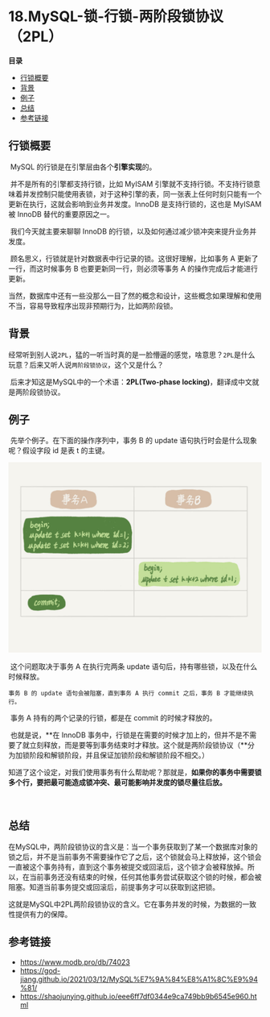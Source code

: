 # 18.MySQL-锁-行锁-两阶段锁协议（2PL）

**目录**

- [行锁概要](#行锁概要)
- [背景](#背景)
- [例子](#例子)
- [总结](#总结)
- [参考链接](#参考链接)



## 行锁概要

​		MySQL 的行锁是在引擎层由各个**引擎实现**的。

​		并不是所有的引擎都支持行锁，比如 MyISAM 引擎就不支持行锁。不支持行锁意味着并发控制只能使用表锁，对于这种引擎的表，同一张表上任何时刻只能有一个更新在执行，这就会影响到业务并发度。InnoDB 是支持行锁的，这也是 MyISAM 被 InnoDB 替代的重要原因之一。

​		我们今天就主要来聊聊 InnoDB 的行锁，以及如何通过减少锁冲突来提升业务并发度。

​		顾名思义，行锁就是针对数据表中行记录的锁。这很好理解，比如事务 A 更新了一行，而这时候事务 B 也要更新同一行，则必须等事务 A 的操作完成后才能进行更新。

​		当然，数据库中还有一些没那么一目了然的概念和设计，这些概念如果理解和使用不当，容易导致程序出现非预期行为，比如两阶段锁。





## 背景

​		经常听到别人说`2PL`，猛的一听当时真的是一脸懵逼的感觉，啥意思？`2PL`是什么玩意？后来又听人说`两阶段锁协议`，这个又是什么？

​		后来才知这是MySQL中的一个术语：**2PL(Two-phase locking)**，翻译成中文就是两阶段锁协议。





## 例子

​		先举个例子。在下面的操作序列中，事务 B 的 update 语句执行时会是什么现象呢？假设字段 id 是表 t 的主键。

![](https://github.com/affectalways/Flee-as-a-bird-to-your-mountain/blob/main/MySQL/pictures/13.%E4%B8%A4%E9%98%B6%E6%AE%B5%E5%8D%8F%E8%AE%AE.jpg?raw=true)

​		这个问题取决于事务 A 在执行完两条 update 语句后，持有哪些锁，以及在什么时候释放。

​		`事务 B 的 update 语句会被阻塞，直到事务 A 执行 commit 之后，事务 B 才能继续执行。`

​		事务 A 持有的两个记录的行锁，都是在 commit 的时候才释放的。

​		也就是说，**在 InnoDB 事务中，行锁是在需要的时候才加上的，但并不是不需要了就立刻释放，而是要等到事务结束时才释放。这个就是两阶段锁协议（**分为加锁阶段和解锁阶段，并且保证加锁阶段和解锁阶段不相交。）

​		知道了这个设定，对我们使用事务有什么帮助呢？那就是，**如果你的事务中需要锁多个行，要把最可能造成锁冲突、最可能影响并发度的锁尽量往后放。**

​	



## 总结

​		在MySQL中，两阶段锁协议的含义是：当一个事务获取到了某一个数据库对象的锁之后，并不是当前事务不需要操作它了之后，这个锁就会马上释放掉，这个锁会一直被这个事务持有，直到这个事务被提交或回滚后，这个锁才会被释放掉。所以，在当前事务还没有结束的时候，任何其他事务尝试获取这个锁的时候，都会被阻塞。知道当前事务提交或回滚后，前提事务才可以获取到这把锁。

​		这就是MySQL中2PL两阶段锁协议的含义。它在事务并发的时候，为数据的一致性提供有力的保障。





## 参考链接

- https://www.modb.pro/db/74023
- https://god-jiang.github.io/2021/03/12/MySQL%E7%9A%84%E8%A1%8C%E9%94%81/
- https://shaojunying.github.io/eee6ff7df0344e9ca749bb9b6545e960.html